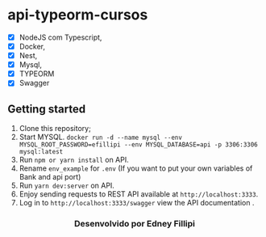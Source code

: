 # api-typeorm-cursos

- [x] NodeJS com Typescript,
- [x] Docker,
- [x] Nest,
- [x] Mysql,
- [x] TYPEORM
- [x] Swagger

## Getting started

1. Clone this repository;<br />
2. Start MYSQL. `docker run -d --name mysql --env MYSQL_ROOT_PASSWORD=efillipi --env MYSQL_DATABASE=api -p 3306:3306 mysql:latest`<br />
3. Run `npm or yarn install` on API.<br />
4. Rename `env_example` for `.env` (If you want to put your own variables of Bank and api port)
5. Run `yarn dev:server` on API.<br />
6. Enjoy sending requests to REST API available at `http://localhost:3333`.<br />
7. Log in to `http://localhost:3333/swagger` view the API documentation .<br />

<h3 align="center">Desenvolvido por  Edney Fillipi </h3>
